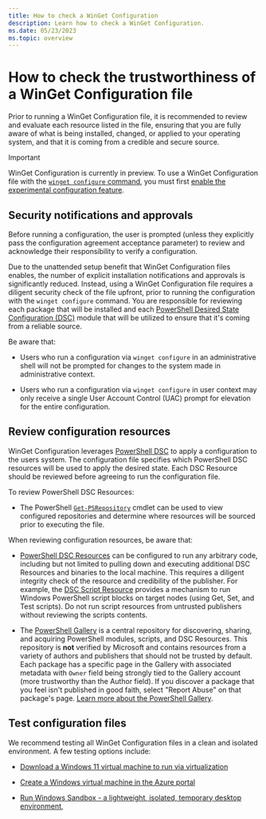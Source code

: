 ```yaml
---
title: How to check a WinGet Configuration
description: Learn how to check a WinGet Configuration. 
ms.date: 05/23/2023
ms.topic: overview
---
```


# How to check the trustworthiness of a WinGet Configuration file

Prior to running a WinGet Configuration file, it is recommended to review and evaluate each resource listed in the file, ensuring that you are fully aware of what is being installed, changed, or applied to your operating system, and that it is coming from a credible and secure source.

> [!IMPORTANT]
> WinGet Configuration is currently in preview. To use a WinGet Configuration file with the [`winget configure` command](../winget/configure.md), you must first [enable the experimental configuration feature](index.md#enable-the-winget-configuration-experimental-configuration-preview-feature).

## Security notifications and approvals

Before running a configuration, the user is prompted (unless they explicitly pass the configuration agreement acceptance parameter) to review and acknowledge their responsibility to verify a configuration.

Due to the unattended setup benefit that WinGet Configuration files enables, the number of explicit installation notifications and approvals is significantly reduced. Instead, using a WinGet Configuration file requires a diligent security check of the file upfront, prior to running the configuration with the `winget configure` command. You are responsible for reviewing each package that will be installed and each [PowerShell Desired State Configuration (DSC)](/powershell/dsc/overview) module that will be utilized to ensure that it's coming from a reliable source.

Be aware that:

- Users who run a configuration via `winget configure` in an administrative shell will not be prompted for changes to the system made in administrative context.

- Users who run a configuration via `winget configure` in user context may only receive a single User Account Control (UAC) prompt for elevation for the entire configuration.

## Review configuration resources

WinGet Configuration leverages [PowerShell DSC](/powershell/dsc/overview) to apply a configuration to the users system. The configuration file specifies which PowerShell DSC resources will be used to apply the desired state. Each DSC Resource should be reviewed before agreeing to run the configuration file.

To review PowerShell DSC Resources:

- The PowerShell [`Get-PSRepository`](/powershell/module/powershellget/get-psrepository) cmdlet can be used to view configured repositories and determine where resources will be sourced prior to executing the file.

When reviewing configuration resources, be aware that:

- [PowerShell DSC Resources](/powershell/dsc/concepts/resources) can be configured to run any arbitrary code, including but not limited to pulling down and executing additional DSC Resources and binaries to the local machine. This requires a diligent integrity check of the resource and credibility of the publisher. For example, the [DSC Script Resource](/powershell/dsc/reference/resources/windows/scriptresource) provides a mechanism to run Windows PowerShell script blocks on target nodes (using Get, Set, and Test scripts). Do not run script resources from untrusted publishers without reviewing the scripts contents.

- The [PowerShell Gallery](https://www.powershellgallery.com/) is a central repository for discovering, sharing, and acquiring PowerShell modules, scripts, and DSC Resources. This repository is **not** verified by Microsoft and contains resources from a variety of authors and publishers that should not be trusted by default. Each package has a specific page in the Gallery with associated metadata with `Owner` field being strongly tied to the Gallery account (more trustworthy than the Author field). If you discover a package that you feel isn't published in good faith, select "Report Abuse" on that package's page. [Learn more about the PowerShell Gallery](/powershell/gallery/getting-started).

## Test configuration files

We recommend testing all WinGet Configuration files in a clean and isolated environment. A few testing options include:

- [Download a Windows 11 virtual machine to run via virtualization](https://developer.microsoft.com/windows/downloads/virtual-machines/)

- [Create a Windows virtual machine in the Azure portal](/azure/virtual-machines/windows/quick-create-portal)

- [Run Windows Sandbox - a lightweight, isolated, temporary desktop environment](/windows/security/threat-protection/windows-sandbox/windows-sandbox-overview),
